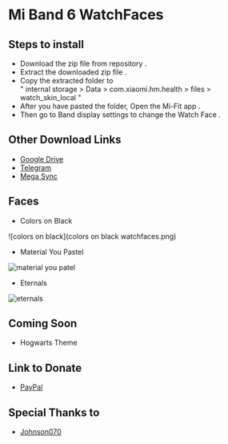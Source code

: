 # Mi Band 6 WatchFaces  
## Steps to install

- Download the zip file from repository .
- Extract the downloaded zip file .
- Copy the extracted folder to <br> " internal storage > Data > com.xiaomi.hm.health > files > watch_skin_local "
- After you have pasted the folder, Open the Mi-Fit app .
- Then go to Band display settings to change the Watch Face .
  
## Other Download Links
- [Google Drive](https://bit.ly/3nDX2lv "Google Drive")
- [Telegram](https://bit.ly/3bhIXoj "Telegram")
- [Mega Sync](https://bit.ly/2XYxTte "Mega Sync")

## Faces
- Colors on Black  

![colors on black](colors on black watchfaces.png)

- Material You Pastel  

![material you patel](https://drive.google.com/file/d/19ziUY24tPI5YqapCUhqIEAJplqgt3OTn/view?usp=sharing)

- Eternals  

![eternals](https://drive.google.com/file/d/1G3Jxo4LKQa6pdpboxLP1CY0iX10ACDDq/view?usp=sharing)

## Coming Soon
- Hogwarts Theme

## Link to Donate
- [PayPal](https://bit.ly/3BI13ud "PayPal")


## Special Thanks to
- [Johnson070](https://github.com/Johnson070)


